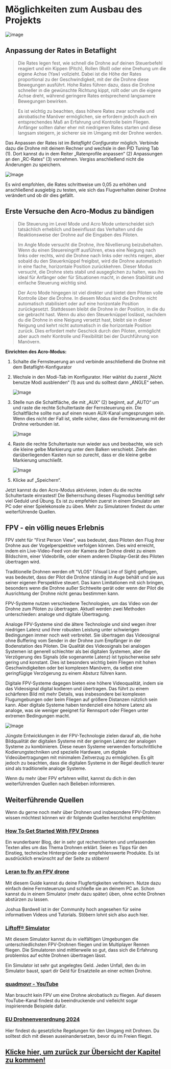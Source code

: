 # Möglichkeiten zum Ausbau des Projekts
![image](https://github.com/Rohde-Schwarz-Garage/.github/blob/main/ressources/graphics/2024_03_13_Trennbanner_GitHub_Grey_Transparent.png?raw=true)

## Anpassung der Rates in Betaflight

>Die Rates legen fest, wie schnell die Drohne auf deinen Steuerbefehl reagiert und ein Kippen (Pitch), Rollen (Roll) oder eine Drehung um die eigene Achse (Yaw) vollzieht. Dabei ist die Höhe der Rates proportional zu der Geschwindigkeit, mit der die Drohne diese Bewegungen ausführt. Hohe Rates führen dazu, dass die Drohne schneller in die gewünschte Richtung kippt, rollt oder um die eigene Achse dreht, während geringere Rates entsprechend langsamere Bewegungen bewirken.

>Es ist wichtig zu beachten, dass höhere Rates zwar schnelle und akrobatische Manöver ermöglichen, sie erfordern jedoch auch ein entsprechendes Maß an Erfahrung und Kontrolle beim Fliegen. Anfänger sollten daher eher mit niedrigeren Rates starten und diese langsam steigern, je sicherer sie im Umgang mit der Drohne werden. 

Das Anpassen der Rates ist im *Betaflight Configurator* möglich. Verbinde dazu die Drohne mit deinem Rechner und wechsle in den PID Tuning Tab (1). Dort kannst du in dem Reiter „Ratenprofile anpassen“ (2) Anpassungen an den „RC-Rates“ (3) vornehmen. Vergiss anschließend nicht die Änderungen zu speichern.

![Image](/rsc/01_img/07_Outlook/BetaflightRates.png)

Es wird empfohlen, die Rates schrittweise um 0,05 zu erhöhen und anschließend ausgiebig zu testen, wie sich das Flugverhalten deiner Drohne verändert und ob dir dies gefällt.


## Erste Versuche den Acro-Modus zu bändigen

>Die Steuerung im Level Mode und Acro Mode unterscheidet sich tatsächlich erheblich und beeinflusst das Verhalten und die Reaktionsweise der Drohne auf die Eingaben des Piloten.

>Im Angle Mode versucht die Drohne, ihre Nivellierung beizubehalten. Wenn du einen Steuereingriff ausführen, etwa eine Neigung nach links oder rechts, wird die Drohne nach links oder rechts neigen, aber sobald du den Steuerknüppel freigibst, wird die Drohne automatisch in eine flache, horizontale Position zurückkehren. Dieser Modus versucht, die Drohne stets stabil und ausgeglichen zu halten, was ihn ideal für Anfänger oder für Situationen macht, in denen Stabilität und einfache Steuerung wichtig sind.

>Der Acro Mode hingegen ist viel direkter und bietet dem Piloten volle Kontrolle über die Drohne. In diesem Modus wird die Drohne nicht automatisch stabilisiert oder auf eine horizontale Position zurückgesetzt. Stattdessen bleibt die Drohne in der Position, in die du sie gebracht hast. Wenn du also den Steuerknüppel loslässt, nachdem du die Drohne in eine Neigung versetzt hast, bleibt sie in dieser Neigung und kehrt nicht automatisch in die horizontale Position zurück. Dies erfordert mehr Geschick durch den Piloten, ermöglicht aber auch mehr Kontrolle und Flexibilität bei der Durchführung von Manövern.

**Einrichten des Acro-Modus:**

1.	Schalte die Fernsteuerung an und verbinde anschließend die Drohne mit dem Betaflight-Konfigurator

2.	Wechsle in den Modi-Tab im Konfigurator. Hier wählst du zuerst „Nicht benutze Modi ausblenden“ (1) aus und du solltest dann „ANGLE“ sehen.

    ![Image](/rsc/01_img/07_Outlook/BetalfightModesStart.png)

3.	Stelle nun die Schaltfläche, die mit „AUX“ (2) beginnt, auf „AUTO“ um und raste die rechte Schultertaste der Fernsteuerung ein. Die Schaltfläche sollte nun auf einen neuen AUX-Kanal umgesprungen sein. Wenn dies nicht der Fall ist, stelle sicher, dass die Fernsteuerung mit der Drohne verbunden ist.

    ![Image](/rsc/01_img/07_Outlook/BetaflightUsedModes.png)

4.	Raste die rechte Schultertaste nun wieder aus und beobachte, wie sich die kleine gelbe Markierung unter dem Balken verschiebt. Ziehe den darüberliegenden Kasten nun so zurecht, dass er die kleine gelbe Markierung umschließt.

    ![Image](/rsc/01_img/07_Outlook/BetalfightModeRange.png)

5.	Klicke auf „Speichern“. 

Jetzt kannst du den Acro-Modus aktivieren, indem du die rechte Schultertaste einrastest! Die Beherrschung dieses Flugmodus benötigt sehr viel Geduld und Übung. Es ist zu empfehlen zuerst in einem Simulator am PC oder einer Spielekonsole zu üben. Mehr zu Simulatoren findest du unter weiterführende Quellen. 


## FPV - ein völlig neues Erlebnis

FPV steht für "First Person View", was bedeutet, dass Piloten den Flug ihrer Drohne aus der Vogelperspektive verfolgen können. Dies wird erreicht, indem ein Live-Video-Feed von der Kamera der Drohne direkt zu einem Bildschirm, einer Videobrille, oder einem anderen Display-Gerät des Piloten übertragen wird.

Traditionelle Drohnen werden oft "VLOS" (Visual Line of Sight) geflogen, was bedeutet, dass der Pilot die Drohne ständig im Auge behält und sie aus seiner eigenen Perspektive steuert. Das kann Limitationen mit sich bringen, besonders wenn die Drohne außer Sichtweite gerät oder wenn der Pilot die Ausrichtung der Drohne nicht genau bestimmen kann.

FPV-Systeme nutzen verschiedene Technologien, um das Video von der Drohne zum Piloten zu übertragen. Aktuell werden zwei Methoden unterschieden: analoge und digitale Übertragung.

Analoge FPV-Systeme sind die ältere Technologie und sind wegen ihrer niedrigen Latenz und ihrer robusten Leistung unter schwierigen Bedingungen immer noch weit verbreitet. Sie übertragen das Videosignal ohne Buffering vom Sender in der Drohne zum Empfänger in der Bodenstation des Piloten. Die Qualität des Videosignals bei analogen Systemen ist generell schlechter als bei digitalen Systemen, aber die Verzögerung des Signals (die sogenannte Latenz) ist typischerweise sehr gering und konstant. Dies ist besonders wichtig beim Fliegen mit hohen Geschwindigkeiten oder bei komplexen Manövern, da selbst eine geringfügige Verzögerung zu einem Absturz führen kann.

Digitale FPV-Systeme dagegen bieten eine höhere Videoqualität, indem sie das Videosignal digital kodieren und übertragen. Das führt zu einem schärferen Bild mit mehr Details, was insbesondere bei komplexen Flugumgebungen oder beim Fliegen auf größere Distanzen nützlich sein kann. Aber digitale Systeme haben tendenziell eine höhere Latenz als analoge, was sie weniger geeignet für Rennsport oder Fliegen unter extremen Bedingungen macht. 

![Image](/rsc/01_img/07_Outlook/DigitalAnalogComparison.png)

Jüngste Entwicklungen in der FPV-Technologie zielen darauf ab, die hohe Bildqualität der digitalen Systeme mit der geringen Latenz der analogen Systeme zu kombinieren. Diese neuen Systeme verwenden fortschrittliche Kodierungstechniken und spezielle Hardware, um digitale Videoübertragungen mit minimalem Zeitverzug zu ermöglichen. Es gilt jedoch zu beachten, dass die digitalen Systeme in der Regel deutlich teurer sind als traditionelle analoge Systeme.

Wenn du mehr über FPV erfahren willst, kannst du dich in den weiterführenden Quellen nach Belieben informieren.


## Weiterführende Quellen

Wenn du gerne noch mehr über Drohnen und insbesondere FPV-Drohnen wissen möchtest können wir dir folgende Quellen herzlichst empfehlen:

### [How To Get Started With FPV Drones](https://oscarliang.com/fpv-drone-guide/)

Ein wunderbarer Blog, der in sehr gut recherchierten und umfassenden Texten alles um das Thema Drohnen erklärt. Seien es Tipps für den Einstieg, technische Hintergründe oder empfehlenswerte Produkte. Es ist ausdrücklich erwünscht auf der Seite zu stöbern!


### [Leran to fly an FPV drone](https://www.youtube.com/watch?v=SpuXqNakP2A&list=PLwoDb7WF6c8lCKhQOTy-Vb9LfW0VAIrTP)

Mit diesem Guide kannst du deine Flugfertigkeiten verfeinern. Nutze dazu einfach deine Fernsteuerung und schließe sie an deinem PC an. Schon kannst du in einem Simulator (mehr dazu später) üben, ohne echte Drohnen abstürzen zu lassen.

Joshua Bardwell ist in der Community hoch angesehen für seine informativen Videos und Tutorials. Stöbern lohnt sich also auch hier.


### [Liftoff® Simulator](https://store.steampowered.com/app/410340/Liftoff_FPV_Drone_Racing/)

Mit diesem Simulator kannst du in vielfältigen Umgebungen die unterschiedlichsten FPV-Drohnen fliegen und im Multiplayer Rennen fliegen. Die Simulatoren sind mittlerweile so gut, dass sich die Erfahrung problemlos auf echte Drohnen übertragen lässt.

Ein Simulator ist sehr gut angelegtes Geld. Jeden Unfall, den du im Simulator baust, spart dir Geld für Ersatzteile an einer echten Drohne.


### [quadmovr - YouTube](https://www.youtube.com/@quadmovr/videos)

Man braucht kein FPV um eine Drohne akrobatisch zu fliegen. Auf diesem YouTube-Kanal findest du beeindruckende und vielleicht sogar inspirierende Beispiele dafür.


### [EU Drohnenverordnung 2024](https://www.drohnen.de/47366/eu-drohnenverordnung-2024/)

Hier findest du gesetzliche Regelungen für den Umgang mit Drohnen. Du solltest dich mit diesen auseinandersetzen, bevor du im Freien fliegst.


## [Klicke hier, um zurück zur Übersicht der Kapitel zu kommen!](/README.md#kapitel)